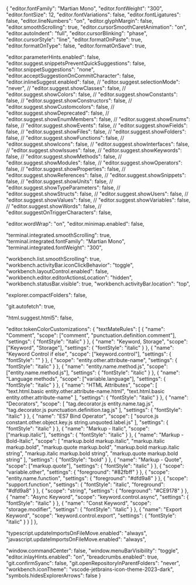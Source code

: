 {
  "editor.fontFamily": "Martian Mono",
  "editor.fontWeight": "300",
  "editor.fontSize": 12,
  "editor.fontVariations": false,
  "editor.fontLigatures": false,
  "editor.lineNumbers": "on",
  "editor.glyphMargin": false,
  "editor.smoothScrolling": true,
  "editor.cursorSmoothCaretAnimation": "on",
  "editor.autoIndent": "full",
  "editor.cursorBlinking": "phase",
  "editor.cursorStyle": "line",
  "editor.formatOnPaste": true,
  "editor.formatOnType": false,
  "editor.formatOnSave": true,

  "editor.parameterHints.enabled": false,
  "editor.suggest.snippetsPreventQuickSuggestions": false,
  "editor.snippetSuggestions": "none",
  "editor.acceptSuggestionOnCommitCharacter": false,
  "editor.inlineSuggest.enabled": false,
  // "editor.suggest.selectionMode": "never",
  // "editor.suggest.showClasses": false,
  // "editor.suggest.showColors": false,
  // "editor.suggest.showConstants": false,
  // "editor.suggest.showConstructors": false,
  // "editor.suggest.showCustomcolors": false,
  // "editor.suggest.showDeprecated": false,
  // "editor.suggest.showEnumMembers": false,
  // "editor.suggest.showEnums": false,
  // "editor.suggest.showEvents": false,
  // "editor.suggest.showFields": false,
  // "editor.suggest.showFiles": false,
  // "editor.suggest.showFolders": false,
  // "editor.suggest.showFunctions": false,
  // "editor.suggest.showIcons": false,
  // "editor.suggest.showInterfaces": false,
  // "editor.suggest.showIssues": false,
  // "editor.suggest.showKeywords": false,
  // "editor.suggest.showMethods": false,
  // "editor.suggest.showModules": false,
  // "editor.suggest.showOperators": false,
  // "editor.suggest.showProperties": false,
  // "editor.suggest.showReferences": false,
  // "editor.suggest.showSnippets": false,
  // "editor.suggest.showUnits": false,
  // "editor.suggest.showTypeParameters": false,
  // "editor.suggest.showStructs": false,
  // "editor.suggest.showUsers": false,
  // "editor.suggest.showValues": false,
  // "editor.suggest.showVariables": false,
  // "editor.suggest.showWords": false,
  // "editor.suggestOnTriggerCharacters": false,

  "editor.wordWrap": "on",
  "editor.minimap.enabled": false,

  "terminal.integrated.smoothScrolling": true,
  "terminal.integrated.fontFamily": "Martian Mono",
  "terminal.integrated.fontWeight": "300",

  "workbench.list.smoothScrolling": true,
  "workbench.activityBar.iconClickBehavior": "toggle",
  "workbench.layoutControl.enabled": false,
  "workbench.editor.editorActionsLocation": "hidden",
  "workbench.statusBar.visible": true,
  "workbench.activityBar.location": "top",

  "explorer.compactFolders": false,

  "git.autofetch": true,

  "html.suggest.html5": false,

  "editor.tokenColorCustomizations": {
    "textMateRules": [
      {
        "name": "Comment",
        "scope": ["comment", "punctuation.definition.comment"],
        "settings": {
          "fontStyle": "italic"
        }
      },
      {
        "name": "Keyword, Storage",
        "scope": ["Keyword", "Storage"],
        "settings": {
          "fontStyle": "italic"
        }
      },
      {
        "name": "Keyword Control if else",
        "scope": ["keyword.control"],
        "settings": {
          "fontStyle": ""
        }
      },
      {
        "scope": "entity.other.attribute-name",
        "settings": {
          "fontStyle": "italic"
        }
      },
      {
        "name": "entity.name.method.js",
        "scope": ["entity.name.method.js"],
        "settings": {
          "fontStyle": "italic"
        }
      },
      {
        "name": "Language methods",
        "scope": ["variable.language"],
        "settings": {
          "fontStyle": "italic"
        }
      },
      {
        "name": "HTML Attributes",
        "scope": [
          "text.html.basic entity.other.attribute-name.html",
          "text.html.basic entity.other.attribute-name"
        ],
        "settings": {
          "fontStyle": "italic"
        }
      },
      {
        "name": "Decorators",
        "scope": [
          "tag.decorator.js entity.name.tag.js",
          "tag.decorator.js punctuation.definition.tag.js"
        ],
        "settings": {
          "fontStyle": "italic"
        }
      },
      {
        "name": "ES7 Bind Operator",
        "scope": [
          "source.js constant.other.object.key.js string.unquoted.label.js"
        ],
        "settings": {
          "fontStyle": "italic"
        }
      },
      {
        "name": "Markup - Italic",
        "scope": ["markup.italic"],
        "settings": {
          "fontStyle": "italic"
        }
      },
      {
        "name": "Markup - Bold-Italic",
        "scope": [
          "markup.bold markup.italic",
          "markup.italic markup.bold",
          "markup.quote markup.bold",
          "markup.bold markup.italic string",
          "markup.italic markup.bold string",
          "markup.quote markup.bold string"
        ],
        "settings": {
          "fontStyle": "bold"
        }
      },
      {
        "name": "Markup - Quote",
        "scope": ["markup.quote"],
        "settings": {
          "fontStyle": "italic"
        }
      },
      {
        "scope": "variable.other",
        "settings": {
          "foreground": "#82fbff"
        }
      },
      {
        "scope": "entity.name.function",
        "settings": {
          "foreground": "#dfd9a8"
        }
      },
      {
        "scope": "support.function",
        "settings": {
          "fontStyle": "italic",
          "foreground": "#dfd9a8"
        }
      },
      {
        "scope": "string",
        "settings": {
          "foreground": "#CE9178"
        }
      },
      {
        "name": "Async Keyword",
        "scope": "keyword.control.async",
        "settings": {
          "fontStyle": "italic"
        }
      },
      {
        "name": "Const Keyword",
        "scope": "storage.modifier",
        "settings": {
          "fontStyle": "italic"
        }
      },
      {
        "name": "Export Keyword",
        "scope": "keyword.control.export",
        "settings": {
          "fontStyle": "italic"
        }
      }
    ]
  },

  "typescript.updateImportsOnFileMove.enabled": "always",
  "javascript.updateImportsOnFileMove.enabled": "always",

  "window.commandCenter": false,
  "window.menuBarVisibility": "toggle",
  "editor.inlayHints.enabled": "on",
  "breadcrumbs.enabled": true,
  "git.confirmSyanc": false,
  "git.openRepositoryInParentFolders": "never",
  "workbench.iconTheme": "vscode-jetbrains-icon-theme-2023-dark",
  "symbols.hidesExplorerArrows": false
}

